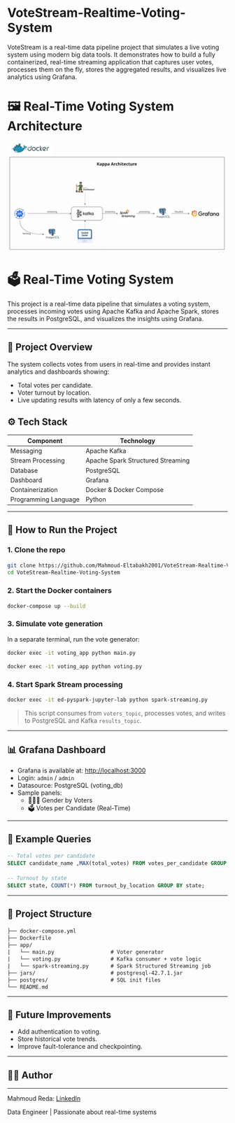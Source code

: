 # VoteStream-Realtime-Voting-System
VoteStream is a real-time data pipeline project that simulates a live voting system using modern big data tools.  It demonstrates how to build a fully containerized, real-time streaming application that captures user votes, processes them on the fly, stores the aggregated results, and visualizes live analytics using Grafana. 


# 🖼️ Real-Time Voting System Architecture

![Real-Time Voting System Architecture](Images/Kappa_Architecture.png)


# 🗳️ Real-Time Voting System

This project is a real-time data pipeline that simulates a voting system, processes incoming votes using Apache Kafka and Apache Spark, stores the results in PostgreSQL, and visualizes the insights using Grafana.

---

## 📌 Project Overview

The system collects votes from users in real-time and provides instant analytics and dashboards showing:

- Total votes per candidate.
- Voter turnout by location.
- Live updating results with latency of only a few seconds.


## ⚙️ Tech Stack

| Component        | Technology                  |
|------------------|-----------------------------|
| Messaging        | Apache Kafka                |
| Stream Processing| Apache Spark Structured Streaming |
| Database         | PostgreSQL                  |
| Dashboard        | Grafana                     |
| Containerization | Docker & Docker Compose     |
| Programming Language         | Python                      |

---

## 🚀 How to Run the Project

### 1. Clone the repo
```bash
git clone https://github.com/Mahmoud-Eltabakh2001/VoteStream-Realtime-Voting-System.git
cd VoteStream-Realtime-Voting-System
```

### 2. Start the Docker containers
```bash
docker-compose up --build
```

### 3. Simulate vote generation
In a separate terminal, run the vote generator:
```bash
docker exec -it voting_app python main.py
```

```bash
docker exec -it voting_app python voting.py
```

### 4. Start Spark Stream processing
```bash
docker exec -it ed-pyspark-jupyter-lab python spark-streaming.py
```

> This script consumes from `voters_topic`, processes votes, and writes to PostgreSQL and Kafka `results_topic`.

---

## 📊 Grafana Dashboard

- Grafana is available at: [http://localhost:3000](http://localhost:3000)
- Login: `admin` / `admin`
- Datasource: PostgreSQL (voting_db)
- Sample panels:
  - 🧑‍🤝‍🧑 Gender by Voters
  - 🗳️ Votes per Candidate (Real-Time)

---

## 🧪 Example Queries

```sql
-- Total votes per candidate
SELECT candidate_name ,MAX(total_votes) FROM votes_per_candidate GROUP BY candidate_name;

-- Turnout by state
SELECT state, COUNT(*) FROM turnout_by_location GROUP BY state;
```

---

## 📁 Project Structure

```
├── docker-compose.yml
├── Dockerfile               
├── app/
|   └── main.py                  # Voter generator
|   └── voting.py                # Kafka consumer + vote logic
|   └── spark-streaming.py       # Spark Structured Streaming job
├── jars/                        # postgresql-42.7.1.jar
├── postgres/                    # SQL init files
└── README.md
```

---

## 📌 Future Improvements

- Add authentication to voting.
- Store historical vote trends.
- Improve fault-tolerance and checkpointing.

---

## 👨‍💻 Author

---

Mahmoud Reda: [LinkedIn](https://www.linkedin.com/in/mahmoud-reda2001/)

Data Engineer | Passionate about real-time systems

